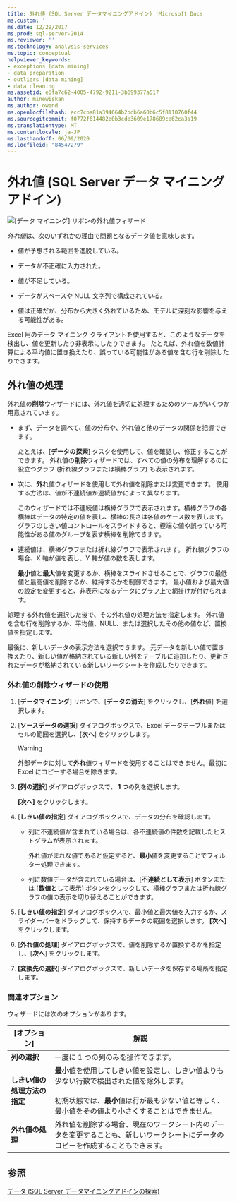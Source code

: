 ```yaml
---
title: 外れ値 (SQL Server データマイニングアドイン) |Microsoft Docs
ms.custom: ''
ms.date: 12/29/2017
ms.prod: sql-server-2014
ms.reviewer: ''
ms.technology: analysis-services
ms.topic: conceptual
helpviewer_keywords:
- exceptions [data mining]
- data preparation
- outliers [data mining]
- data cleaning
ms.assetid: e6fa7c62-4005-4792-9211-3b699377a517
author: minewiskan
ms.author: owend
ms.openlocfilehash: ecc7cba81a394664b2bdb6a60b6c5f8110760f44
ms.sourcegitcommit: f0772f614482e0b3cde3609e178689ce62ca3a19
ms.translationtype: MT
ms.contentlocale: ja-JP
ms.lasthandoff: 06/09/2020
ms.locfileid: "84547279"
---
```

# <a name="outliers-sql-server-data-mining-add-ins"></a>外れ値 (SQL Server データ マイニング アドイン)
  ![[データ マイニング] リボンの外れ値ウィザード](media/dmc-outliers.gif "[データ マイニング] リボンの外れ値ウィザード")  
  
 *外れ値*は、次のいずれかの理由で問題となるデータ値を意味します。  
  
-   値が予想される範囲を逸脱している。  
  
-   データが不正確に入力された。  
  
-   値が不足している。  
  
-   データがスペースや NULL 文字列で構成されている。  
  
-   値は正確だが、分布から大きく外れているため、モデルに深刻な影響を与える可能性がある。  
  
 Excel 用のデータ マイニング クライアントを使用すると、このようなデータを検出し、値を更新したり非表示にしたりできます。 たとえば、外れ値を数値計算による平均値に置き換えたり、誤っている可能性がある値を含む行を削除したりできます。  
  
## <a name="handling-outliers"></a>外れ値の処理  
 外れ値の**削除**ウィザードには、外れ値を適切に処理するためのツールがいくつか用意されています。  
  
-   まず、データを調べて、値の分布や、外れ値と他のデータの関係を把握できます。  
  
     たとえば、[**データの探索**] タスクを使用して、値を確認し、修正することができます。 外れ値の**削除**ウィザードでは、すべての値の分布を理解するのに役立つグラフ (折れ線グラフまたは横棒グラフ) も表示されます。  
  
-   次に、**外れ**値ウィザードを使用して外れ値を削除または変更できます。 使用する方法は、値が不連続値か連続値かによって異なります。  
  
     このウィザードでは不連続値は横棒グラフで表示されます。横棒グラフの各横棒はデータの特定の値を表し、横棒の長さは各値のケース数を表します。 グラフのしきい値コントロールをスライドすると、極端な値や誤っている可能性がある値のグループを表す横棒を削除できます。  
  
-   連続値は、横棒グラフまたは折れ線グラフで表示されます。 折れ線グラフの場合、X 軸が値を表し、Y 軸が値の数を表します。  
  
     **最小**値と**最大**値を変更するか、横棒をスライドさせることで、グラフの最低値と最高値を削除するか、維持するかを制御できます。 最小値および最大値の設定を変更すると、非表示になるデータにグラフ上で網掛けが付けられます。  
  
 処理する外れ値を選択した後で、その外れ値の処理方法を指定します。 外れ値を含む行を削除するか、平均値、NULL、または選択したその他の値など、置換値を指定します。  
  
 最後に、新しいデータの表示方法を選択できます。 元データを新しい値で置き換えたり、新しい値が格納されている新しい列をテーブルに追加したり、更新されたデータが格納されている新しいワークシートを作成したりできます。  
  
### <a name="using-the-outlier-wizard"></a>外れ値の削除ウィザードの使用  
  
1.  [**データマイニング**] リボンで、[**データの消去**] をクリックし、[**外れ**値] を選択します。  
  
2.  [**ソースデータの選択**] ダイアログボックスで、Excel データテーブルまたはセルの範囲を選択し、[**次へ**] をクリックします。  
  
    > [!WARNING]  
    >  外部データに対して**外れ**値ウィザードを使用することはできません。最初に Excel にコピーする場合を除きます。  
  
3.  **[列の選択**] ダイアログボックスで、 **1 つ**の列を選択します。  
  
     **[次へ]** をクリックします。  
  
4.  [**しきい値の指定**] ダイアログボックスで、データの分布を確認します。  
  
    -   列に不連続値が含まれている場合は、各不連続値の件数を記載したヒストグラムが表示されます。  
  
         外れ値がまれな値であると仮定すると、**最小**値を変更することでフィルター処理できます。  
  
    -   列に数値データが含まれている場合は、[**不連続として表示**] ボタンまたは [**数値と**して表示] ボタンをクリックして、横棒グラフまたは折れ線グラフの値の表示を切り替えることができます。  
  
5.  [**しきい値の指定**] ダイアログボックスで、最小値と最大値を入力するか、スライダーバーをドラッグして、保持するデータの範囲を選択します。 **[次へ]** をクリックします。  
  
6.  [**外れ値の処理**] ダイアログボックスで、値を削除するか置換するかを指定し、[**次へ**] をクリックします。  
  
7.  **[変換先の選択**] ダイアログボックスで、新しいデータを保存する場所を指定します。  
  
### <a name="related-options"></a>関連オプション  
 ウィザードには次のオプションがあります。  
  
|**[オプション]**|**解説**|  
|-----------------|-----------------|  
|**列の選択**|一度に 1 つの列のみを操作できます。|  
|**しきい値の処理方法の指定**|**最小**値を使用してしきい値を設定し、しきい値よりも少ない行数で検出された値を除外します。<br /><br /> 初期状態では、**最小**値は行が最も少ない値と等しく、最小値をその値より小さくすることはできません。|  
|**外れ値の処理**|外れ値を削除する場合、現在のワークシート内のデータを変更することも、新しいワークシートにデータのコピーを作成することもできます。|  
  
## <a name="see-also"></a>参照  
 [データ &#40;SQL Server データマイニングアドインの探索&#41;](explore-data-sql-server-data-mining-add-ins.md)  
  
  
